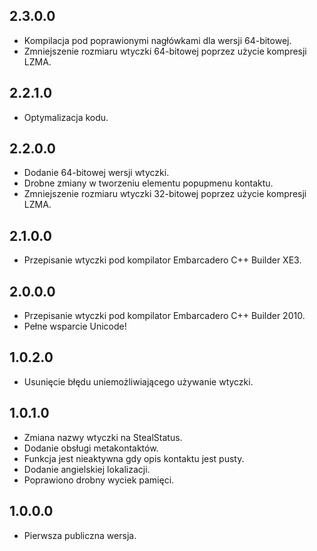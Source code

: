 2.3.0.0
-----
* Kompilacja pod poprawionymi nagłówkami dla wersji 64-bitowej.
* Zmniejszenie rozmiaru wtyczki 64-bitowej poprzez użycie kompresji LZMA.

2.2.1.0
-----
* Optymalizacja kodu.

2.2.0.0
-----
* Dodanie 64-bitowej wersji wtyczki.
* Drobne zmiany w tworzeniu elementu popupmenu kontaktu.
* Zmniejszenie rozmiaru wtyczki 32-bitowej poprzez użycie kompresji LZMA.

2.1.0.0
-----
* Przepisanie wtyczki pod kompilator Embarcadero C++ Builder XE3.

2.0.0.0
-----
* Przepisanie wtyczki pod kompilator Embarcadero C++ Builder 2010.
* Pełne wsparcie Unicode!

1.0.2.0
-----
* Usunięcie błędu uniemożliwiającego używanie wtyczki.

1.0.1.0
-----
* Zmiana nazwy wtyczki na StealStatus.
* Dodanie obsługi metakontaktów.
* Funkcja jest nieaktywna gdy opis kontaktu jest pusty.
* Dodanie angielskiej lokalizacji.
* Poprawiono drobny wyciek pamięci.

1.0.0.0
-----
* Pierwsza publiczna wersja.